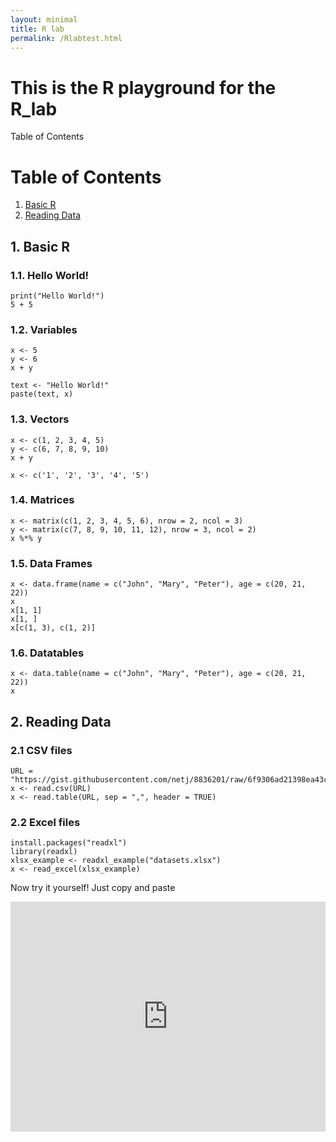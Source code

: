 ```yaml
---
layout: minimal
title: R lab
permalink: /Rlabtest.html
---
```

# This is the R playground for the R_lab

Table of Contents
# Table of Contents
1. [Basic R](#basic)
2. [Reading Data](#readdata)



## 1. Basic R <a name="basic"></a>

### 1.1. Hello World!

```{r}
print("Hello World!")
5 + 5
```

### 1.2. Variables

```{r}
x <- 5
y <- 6
x + y

text <- "Hello World!"
paste(text, x)
```

### 1.3. Vectors

```{r}
x <- c(1, 2, 3, 4, 5)
y <- c(6, 7, 8, 9, 10)
x + y

x <- c('1', '2', '3', '4', '5')
```

### 1.4. Matrices

```{r}
x <- matrix(c(1, 2, 3, 4, 5, 6), nrow = 2, ncol = 3)
y <- matrix(c(7, 8, 9, 10, 11, 12), nrow = 3, ncol = 2)
x %*% y
```

### 1.5. Data Frames

```{r}
x <- data.frame(name = c("John", "Mary", "Peter"), age = c(20, 21, 22))
x
x[1, 1]
x[1, ]
x[c(1, 3), c(1, 2)]
```

### 1.6. Datatables

```{r}
x <- data.table(name = c("John", "Mary", "Peter"), age = c(20, 21, 22))
x
```

## 2. Reading Data <a name="readdata"></a>

### 2.1 CSV files
    
```{r}
URL = "https://gist.githubusercontent.com/netj/8836201/raw/6f9306ad21398ea43cba4f7d537619d0e07d5ae3/iris.csv"
x <- read.csv(URL)
x <- read.table(URL, sep = ",", header = TRUE)
```

### 2.2 Excel files

```{r}
install.packages("readxl")
library(readxl)
xlsx_example <- readxl_example("datasets.xlsx")
x <- read_excel(xlsx_example)
```

Now try it yourself! Just copy and paste

<div align="center">
<iframe width='100%' height='368' src='https://rdrr.io/snippets/embed/?code=' frameborder='0'></iframe>
</div>



